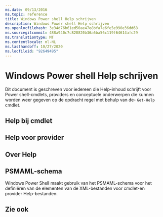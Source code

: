 ```yaml
---
ms.date: 09/13/2016
ms.topic: reference
title: Windows Power shell Help schrijven
description: Windows Power shell Help schrijven
ms.openlocfilehash: 3e34d76b61ed50ae47e8bfa7e6fe5e990e36dd68
ms.sourcegitcommit: 488a940c7c828820b36a6ba56c119f64614afc29
ms.translationtype: MT
ms.contentlocale: nl-NL
ms.lasthandoff: 10/27/2020
ms.locfileid: "92649495"
---
```

# <a name="writing-windows-powershell-help"></a>Windows Power shell Help schrijven

Dit document is geschreven voor iedereen die Help-inhoud schrijft voor Power shell-cmdlets, providers en conceptuele onderwerpen die kunnen worden weer gegeven op de opdracht regel met behulp van de- `Get-Help` cmdlet.

## <a name="cmdlet-help"></a>Help bij cmdlet

## <a name="provider-help"></a>Help voor provider

## <a name="about-help"></a>Over Help

## <a name="psmaml-schema"></a>PSMAML-schema

 Windows Power Shell maakt gebruik van het PSMAML-schema voor het definiëren van de elementen van de XML-bestanden voor cmdlet-en provider Help-bestanden.

## <a name="see-also"></a>Zie ook
